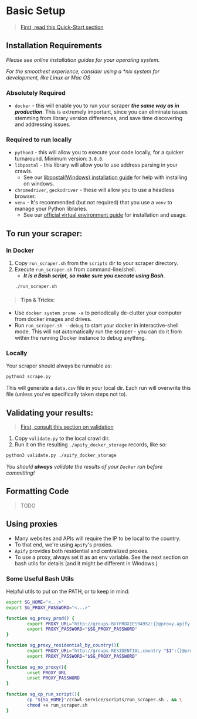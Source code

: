 # Basic Setup
> [First, read this Quick-Start section](https://docs.google.com/document/d/1LZEzE2lmhOAtAb8jgnVUjKyTzxblEBTvO-XaF6C5k6g/edit#heading=h.vrpdfang5k6v)
## Installation Requirements
_Please see online installation guides for your operating system._ 

_For the smoothest experience, consider using a *nix system for development,
like Linux or Mac OS_

### Absolutely Required
* `docker` - this will enable you to run your scraper *__the same way as in production__*. 
  This is extremely important, since you can eliminate issues stemming from library version differences,
  and save time discovering and addressing issues.

### Required to run locally
* `python3` - this will allow you to execute your code locally, for a quicker turnaround. Minimum version: `3.8.0`.
* `libpostal` - this library will allow you to use address parsing in your crawls. 
    * See our [libpostal(Windows) installation guide](./setup/libpostal_windows.md) for help with installing on windows.
* `chromedriver`, `geckodriver` - these will allow you to use a headless browser.
* `venv` - It's recommended (but not required) that you use a `venv` to manage your Python libraries. 
    * See our [official virtual environment guide](./cookbook/reqfile.md) for installation and usage.
    

## To run your scraper:
### In Docker
1. Copy `run_scraper.sh` from the `scripts` dir to your scraper directory.
2. Execute `run_scraper.sh` from command-line/shell. 
   * **_It is a Bash script, so make sure you execute using Bash._**
    ```bash
    ./run_scraper.sh
    ```

> #### Tips & Tricks:
* Use `docker system prune -a` to periodically de-clutter your computer from docker images and drives.
* Run `run_scraper.sh --debug` to start your docker in interactive-shell mode. This will not automatically run the scraper - you can do it from within the running Docker instance to debug anything.

### Locally
Your scraper should always be runnable as:
```bash
python3 scrape.py
```

This will generate a `data.csv` file in your local dir. Each run will overwrite this file (unless you've specifically taken steps not to).

## Validating your results:
> [First, consult this section on validation](https://docs.google.com/document/d/1LZEzE2lmhOAtAb8jgnVUjKyTzxblEBTvO-XaF6C5k6g/edit#heading=h.vrpdfang5k6v)

1. Copy `validate.py` to the local crawl dir.
2. Run it on the resulting `./apify_docker_storage` records, like so:
```bash
python3 validate.py ./apify_docker_storage
```

_You should **always** validate the results of your `Docker` run before committing!_

## Formatting Code
> TODO

## Using proxies
* Many websites and APIs will require the IP to be local to the country.
* To that end, we're using `Apify`'s proxies.
* `Apify` provides both residential and centralized proxies.
* To use a proxy, always set it as an env variable. See the next section on bash utils for details 
  (and it might be different in Windows.)


### Some Useful Bash Utils
Helpful utils to put on the PATH, or to keep in mind:

```bash
export SG_HOME="<...>"
export SG_PROXY_PASSWORD="<...>"

function sg_proxy_prod() {
        export PROXY_URL="http://groups-BUYPROXIES94952:{}@proxy.apify.com:8000/"
        export PROXY_PASSWORD="$SG_PROXY_PASSWORD"
}

function sg_proxy_residential_by_country(){
        export PROXY_URL="http://groups-RESIDENTIAL,country-"$1":{}@proxy.apify.com:8000/"
        export PROXY_PASSWORD="$SG_PROXY_PASSWORD"
}
function sg_no_proxy(){
        unset PROXY_URL
        unset PROXY_PASSWORD
}

function sg_cp_run_script(){
        cp "${SG_HOME}"/crawl-service/scripts/run_scraper.sh . && \
        chmod +x run_scraper.sh
}
```